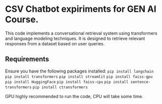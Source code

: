 # CSV Chatbot expiriments for GEN AI Course.

This code implements a conversational retrieval system using transformers and language modeling techniques. It is designed to retrieve relevant responses from a dataset based on user queries.

## Requirements
Ensure you have the following packages installed:
`pip install langchain`
`pip install transformers`
`pip install streamlit`
`pip install faiss-gpu`
`pip install HuggingFace`
`pip install faiss-cpu`
`pip install sentence-transformers`
`pip install ctransformers`


GPU highly recommended to run the code, CPU will take some time. 
